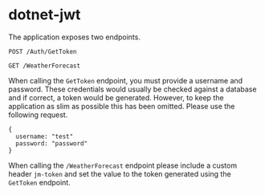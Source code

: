 # dotnet-jwt

The application exposes two endpoints.
```
POST /Auth/GetToken
```
```
GET /WeatherForecast
```

When calling the `GetToken` endpoint, you must provide a username and password. These credentials would usually be checked against a database and if correct, a token would be generated. However, to keep the application as slim as possible this has been omitted. Please use the following request.
```
{
  username: "test"
  password: "password"
}
```

When calling the `/WeatherForecast` endpoint please include a custom header `jm-token` and set the value to the token generated using the `GetToken` endpoint.
